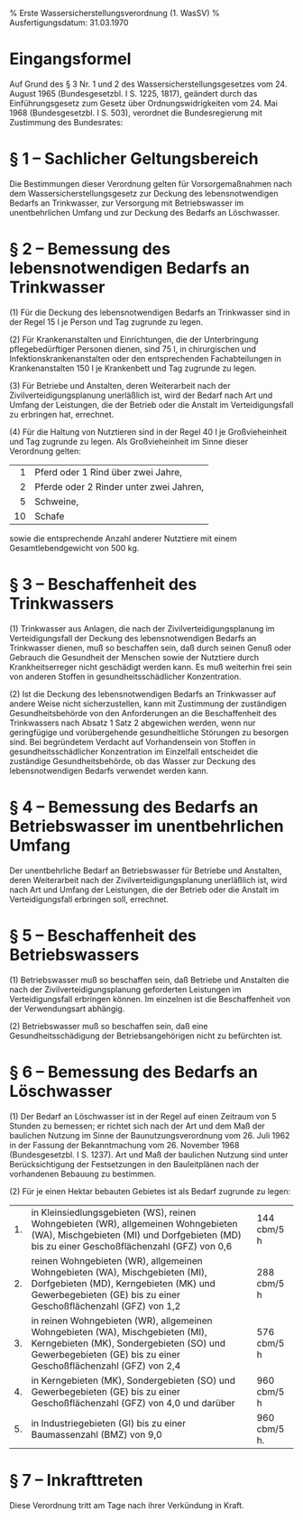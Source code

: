 % Erste Wassersicherstellungsverordnung  (1. WasSV)
% Ausfertigungsdatum: 31.03.1970
 
# Eingangsformel

Auf Grund des § 3 Nr. 1 und 2 des Wassersicherstellungsgesetzes vom 24. August 1965 (Bundesgesetzbl. I S. 1225, 1817), geändert durch das Einführungsgesetz zum Gesetz über Ordnungswidrigkeiten vom 24. Mai 1968 (Bundesgesetzbl. I S. 503), verordnet die Bundesregierung mit Zustimmung des Bundesrates:

# § 1 – Sachlicher Geltungsbereich

Die Bestimmungen dieser Verordnung gelten für Vorsorgemaßnahmen nach dem Wassersicherstellungsgesetz zur Deckung des lebensnotwendigen Bedarfs an Trinkwasser, zur Versorgung mit Betriebswasser im unentbehrlichen Umfang und zur Deckung des Bedarfs an Löschwasser.

# § 2 – Bemessung des lebensnotwendigen Bedarfs an Trinkwasser

(1) Für die Deckung des lebensnotwendigen Bedarfs an Trinkwasser sind in der Regel 15 l je Person und Tag zugrunde zu legen.

(2) Für Krankenanstalten und Einrichtungen, die der Unterbringung pflegebedürftiger Personen dienen, sind 75 l, in chirurgischen und Infektionskrankenanstalten oder den entsprechenden Fachabteilungen in Krankenanstalten 150 l je Krankenbett und Tag zugrunde zu legen.

(3) Für Betriebe und Anstalten, deren Weiterarbeit nach der Zivilverteidigungsplanung unerläßlich ist, wird der Bedarf nach Art und Umfang der Leistungen, die der Betrieb oder die Anstalt im Verteidigungsfall zu erbringen hat, errechnet.

(4) Für die Haltung von Nutztieren sind in der Regel 40 l je Großvieheinheit und Tag zugrunde zu legen. Als Großvieheinheit im Sinne dieser Verordnung gelten:  

|     |                                         |
|----:|:----------------------------------------|
|   1 | Pferd oder 1 Rind über zwei Jahre,      |
|   2 | Pferde oder 2 Rinder unter zwei Jahren, |
|   5 | Schweine,                               |
|  10 | Schafe                                  |

  
sowie die entsprechende Anzahl anderer Nutztiere mit einem Gesamtlebendgewicht von 500 kg.

# § 3 – Beschaffenheit des Trinkwassers

(1) Trinkwasser aus Anlagen, die nach der Zivilverteidigungsplanung im Verteidigungsfall der Deckung des lebensnotwendigen Bedarfs an Trinkwasser dienen, muß so beschaffen sein, daß durch seinen Genuß oder Gebrauch die Gesundheit der Menschen sowie der Nutztiere durch Krankheitserreger nicht geschädigt werden kann. Es muß weiterhin frei sein von anderen Stoffen in gesundheitsschädlicher Konzentration.

(2) Ist die Deckung des lebensnotwendigen Bedarfs an Trinkwasser auf andere Weise nicht sicherzustellen, kann mit Zustimmung der zuständigen Gesundheitsbehörde von den Anforderungen an die Beschaffenheit des Trinkwassers nach Absatz 1 Satz 2 abgewichen werden, wenn nur geringfügige und vorübergehende gesundheitliche Störungen zu besorgen sind. Bei begründetem Verdacht auf Vorhandensein von Stoffen in gesundheitsschädlicher Konzentration im Einzelfall entscheidet die zuständige Gesundheitsbehörde, ob das Wasser zur Deckung des lebensnotwendigen Bedarfs verwendet werden kann.

# § 4 – Bemessung des Bedarfs an Betriebswasser im unentbehrlichen Umfang

Der unentbehrliche Bedarf an Betriebswasser für Betriebe und Anstalten, deren Weiterarbeit nach der Zivilverteidigungsplanung unerläßlich ist, wird nach Art und Umfang der Leistungen, die der Betrieb oder die Anstalt im Verteidigungsfall erbringen soll, errechnet.

# § 5 – Beschaffenheit des Betriebswassers

(1) Betriebswasser muß so beschaffen sein, daß Betriebe und Anstalten die nach der Zivilverteidigungsplanung geforderten Leistungen im Verteidigungsfall erbringen können. Im einzelnen ist die Beschaffenheit von der Verwendungsart abhängig.

(2) Betriebswasser muß so beschaffen sein, daß eine Gesundheitsschädigung der Betriebsangehörigen nicht zu befürchten ist.

# § 6 – Bemessung des Bedarfs an Löschwasser

(1) Der Bedarf an Löschwasser ist in der Regel auf einen Zeitraum von 5 Stunden zu bemessen; er richtet sich nach der Art und dem Maß der baulichen Nutzung im Sinne der Baunutzungsverordnung vom 26. Juli 1962 in der Fassung der Bekanntmachung vom 26. November 1968 (Bundesgesetzbl. I S. 1237). Art und Maß der baulichen Nutzung sind unter Berücksichtigung der Festsetzungen in den Bauleitplänen nach der vorhandenen Bebauung zu bestimmen.

(2) Für je einen Hektar bebauten Gebietes ist als Bedarf zugrunde zu legen:  

|     |                                                                                                                                                                                               |              |
|:-----|:----------------------------------------------|:-------------------|
| 1\. | in Kleinsiedlungsgebieten (WS), reinen Wohngebieten (WR), allgemeinen Wohngebieten (WA), Mischgebieten (MI) und Dorfgebieten (MD) bis zu einer Geschoßflächenzahl (GFZ) von 0,6               | 144 cbm/5 h  |
| 2\. | reinen Wohngebieten (WR), allgemeinen Wohngebieten (WA), Mischgebieten (MI), Dorfgebieten (MD), Kerngebieten (MK) und Gewerbegebieten (GE) bis zu einer Geschoßflächenzahl (GFZ) von 1,2      | 288 cbm/5 h  |
| 3\. | in reinen Wohngebieten (WR), allgemeinen Wohngebieten (WA), Mischgebieten (MI), Kerngebieten (MK), Sondergebieten (SO) und Gewerbegebieten (GE) bis zu einer Geschoßflächenzahl (GFZ) von 2,4 | 576 cbm/5 h  |
| 4\. | in Kerngebieten (MK), Sondergebieten (SO) und Gewerbegebieten (GE) bis zu einer Geschoßflächenzahl (GFZ) von 4,0 und darüber                                                                  | 960 cbm/5 h  |
| 5\. | in Industriegebieten (GI) bis zu einer Baumassenzahl (BMZ) von 9,0                                                                                                                            | 960 cbm/5 h. |

# § 7 – Inkrafttreten

Diese Verordnung tritt am Tage nach ihrer Verkündung in Kraft.
